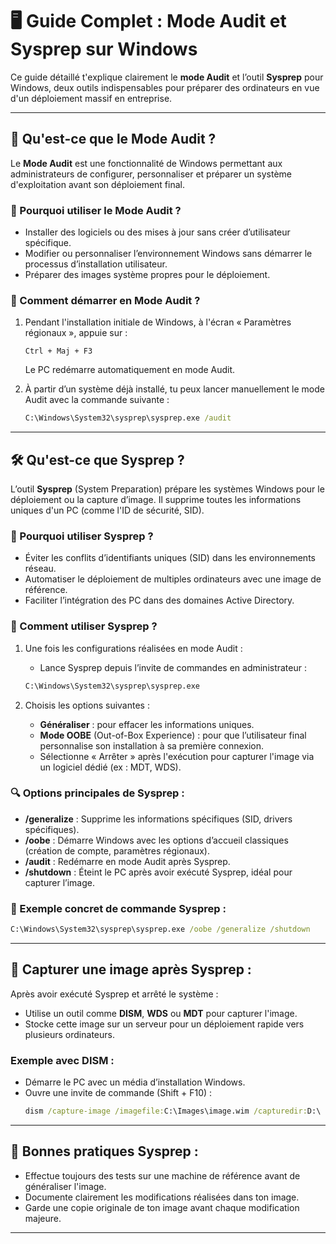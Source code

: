 # 🖥️ Guide Complet : Mode Audit et Sysprep sur Windows

Ce guide détaillé t'explique clairement le **mode Audit** et l’outil **Sysprep** pour Windows, deux outils indispensables pour préparer des ordinateurs en vue d'un déploiement massif en entreprise.

---

## 🚀 Qu'est-ce que le Mode Audit ?

Le **Mode Audit** est une fonctionnalité de Windows permettant aux administrateurs de configurer, personnaliser et préparer un système d'exploitation avant son déploiement final.

### 📌 Pourquoi utiliser le Mode Audit ?
- Installer des logiciels ou des mises à jour sans créer d’utilisateur spécifique.
- Modifier ou personnaliser l’environnement Windows sans démarrer le processus d’installation utilisateur.
- Préparer des images système propres pour le déploiement.

### 🔧 Comment démarrer en Mode Audit ?

1. Pendant l'installation initiale de Windows, à l'écran « Paramètres régionaux », appuie sur :
   ```
   Ctrl + Maj + F3
   ```
   Le PC redémarre automatiquement en mode Audit.

2. À partir d’un système déjà installé, tu peux lancer manuellement le mode Audit avec la commande suivante :
   ```cmd
   C:\Windows\System32\sysprep\sysprep.exe /audit
   ```

---

## 🛠️ Qu'est-ce que Sysprep ?

L’outil **Sysprep** (System Preparation) prépare les systèmes Windows pour le déploiement ou la capture d’image. Il supprime toutes les informations uniques d'un PC (comme l'ID de sécurité, SID).

### 📌 Pourquoi utiliser Sysprep ?
- Éviter les conflits d’identifiants uniques (SID) dans les environnements réseau.
- Automatiser le déploiement de multiples ordinateurs avec une image de référence.
- Faciliter l’intégration des PC dans des domaines Active Directory.

### 🔧 Comment utiliser Sysprep ?

1. Une fois les configurations réalisées en mode Audit :
   - Lance Sysprep depuis l’invite de commandes en administrateur :
   ```cmd
   C:\Windows\System32\sysprep\sysprep.exe
   ```

2. Choisis les options suivantes :
   - **Généraliser** : pour effacer les informations uniques.
   - **Mode OOBE** (Out-of-Box Experience) : pour que l’utilisateur final personnalise son installation à sa première connexion.
   - Sélectionne « Arrêter » après l'exécution pour capturer l'image via un logiciel dédié (ex : MDT, WDS).

### 🔍 Options principales de Sysprep :

- **/generalize** : Supprime les informations spécifiques (SID, drivers spécifiques).
- **/oobe** : Démarre Windows avec les options d’accueil classiques (création de compte, paramètres régionaux).
- **/audit** : Redémarre en mode Audit après Sysprep.
- **/shutdown** : Éteint le PC après avoir exécuté Sysprep, idéal pour capturer l’image.

### 📝 Exemple concret de commande Sysprep :

```cmd
C:\Windows\System32\sysprep\sysprep.exe /oobe /generalize /shutdown
```

---

## 📸 Capturer une image après Sysprep :

Après avoir exécuté Sysprep et arrêté le système :
- Utilise un outil comme **DISM**, **WDS** ou **MDT** pour capturer l'image.
- Stocke cette image sur un serveur pour un déploiement rapide vers plusieurs ordinateurs.

### Exemple avec DISM :

- Démarre le PC avec un média d’installation Windows.
- Ouvre une invite de commande (Shift + F10) :
  ```cmd
  dism /capture-image /imagefile:C:\Images\image.wim /capturedir:D:\ /name:"Windows Image"
  ```

---

## 🔑 Bonnes pratiques Sysprep :
- Effectue toujours des tests sur une machine de référence avant de généraliser l'image.
- Documente clairement les modifications réalisées dans ton image.
- Garde une copie originale de ton image avant chaque modification majeure.

---
